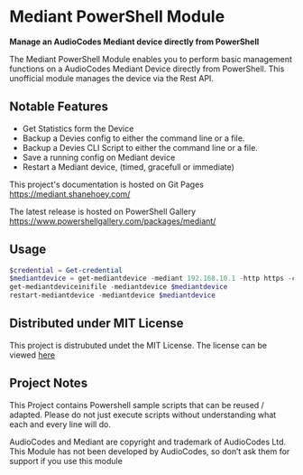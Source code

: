 # Mediant PowerShell Module

**Manage an AudioCodes Mediant device directly from PowerShell**

The Mediant PowerShell Module enables you to perform basic management functions on a AudioCodes Mediant Device directly from PowerShell. This unofficial module manages the device via the Rest API.

## Notable Features
* Get Statistics form the Device
* Backup a Devies config to either the command line or a file.
* Backup a Devies CLI Script to either the command line or a file.
* Save a running config on Mediant device
* Restart a Mediant device, (timed, gracefull or immediate)

This project's documentation is hosted on Git Pages
https://mediant.shanehoey.com/

The latest release is hosted on PowerShell Gallery 
https://www.powershellgallery.com/packages/mediant/

## Usage
``` POWERSHELL
$credential = Get-credential
$mediantdevice = get-mediantdevice -mediant 192.168.10.1 -http https -credential $credential
get-mediantdeviceinifile -mediantdevice $mediantdevice
restart-mediantdevice -mediantdevice $mediantdevice
```

## Distributed under MIT License
This project is distrubuted undet the MIT License. The license can be viewed [here](https://github.com/shanehoey/mediant/blob/master/LICENSE)

## Project Notes
This Project contains Powershell sample scripts that can be reused / adapted. Please do not just execute scripts without understanding what each and every line will do.

AudioCodes and Mediant are copyright and trademark of AudioCodes Ltd. This Module has not been developed by AudioCodes, so don’t ask them for support if you use this module
